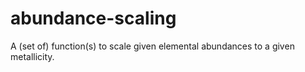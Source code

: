 # abundance-scaling
A (set of) function(s) to scale given elemental abundances to a given metallicity.
